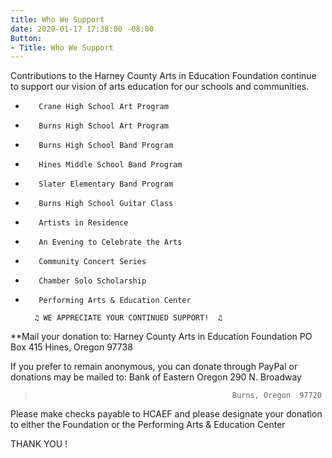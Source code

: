 ```yaml
---
title: Who We Support
date: 2020-01-17 17:38:00 -08:00
Button:
- Title: Who We Support
---
```


Contributions to the Harney County Arts in Education Foundation continue to support our vision of arts education for our schools and communities.
 
 -        Crane High School Art Program
 -        Burns High School Art Program
 -        Burns High School Band Program
 -        Hines Middle School Band Program
 -        Slater Elementary Band Program
 -        Burns High School Guitar Class 
 -        Artists in Residence
 -        An Evening to Celebrate the Arts
 -        Community Concert Series
 -        Chamber Solo Scholarship
 -        Performing Arts & Education Center 
          
         ♫ WE APPRECIATE YOUR CONTINUED SUPPORT!  ♫

**Mail your donation to:   Harney County Arts in Education Foundation
                                                  PO Box 415
                                                Hines, Oregon 97738
 
If you prefer to remain anonymous, you can donate through PayPal or donations may be mailed to:
                                                Bank of Eastern Oregon
                                                290 N. Broadway
>                                                 Burns, Oregon  97720
 
Please make checks payable to HCAEF and please designate your donation to either the Foundation or the Performing Arts & Education Center
                                                
THANK YOU !